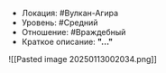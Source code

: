 - Локация: #Вулкан-Агира
- Уровень: #Средний
- Отношение: #Враждебный
- Краткое описание: **"..."**

![[Pasted image 20250113002034.png]]

